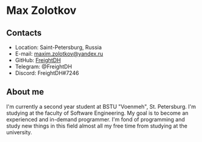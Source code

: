 # Max Zolotkov

## Contacts
- Location: Saint-Petersburg, Russia
- E-mail: maxim.zolotkov@yandex.ru
- GitHub: [FreightDH](https://github.com/FreightDH)
- Telegram: @FreightDH
- Discord: FreightDH#7246

## About me
I'm currently a second year student at BSTU "Voenmeh", St. Petersburg. I'm studying at the faculty of Software Engineering. My goal is to become an experienced and in-demand programmer. I'm fond of programming and study new things in this field almost all my free time from studying at the university.
